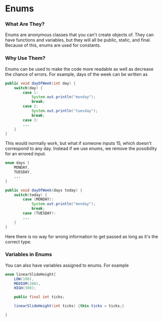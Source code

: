 # Enums

### What Are They?

Enums are anonymous classes that you can't create objects of. They can have functions and variables, but they will all be public, static, and final. Because of this, enums are used for constants.

### Why Use Them?

Enums can be used to make the code more readable as well as decrease the chance of errors. For example, days of the week can be written as
```java
public void dayOfWeek(int day) {
    switch(day) {
        case 1:
            System.out.println("monday");
            break;
        case 2:
            System.out.println("tuesday");
            break;
        case 3:
        ...
    }
}
```

This would normally work, but what if someone inputs 15, which doesn't correspond to any day. Instead if we use enums, we remove the possibility for an errored input.

```java
enum days {
    MONDAY,
    TUESDAY,
    ...
}

public void dayOfWeek(days today) {
    switch(today) {
        case (MONDAY):
            System.out.println("monday");
            break;
        case (TUESDAY):
        ...
    }
}
```

Here there is no way for wrong information to get passed as long as it's the correct type.

### Variables in Enums

You can also have variables assigned to enums. For example

```java
enum linearSlideHeight{
    LOW(100),
    MEDIUM(200),
    HIGH(300);

    public final int ticks;

    linearSlideHeight(int ticks) {this.ticks = ticks;}

}

```